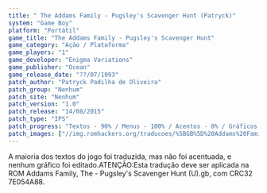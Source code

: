 ```yaml
---
title: " The Addams Family - Pugsley's Scavenger Hunt (Patryck)"
system: "Game Boy"
platform: "Portátil"
game_title: "The Addams Family - Pugsley's Scavenger Hunt"
game_category: "Ação / Plataforma"
game_players: "1"
game_developer: "Enigma Variations"
game_publisher: "Ocean"
game_release_date: "??/07/1993"
patch_author: "Patryck Padilha de Oliveira"
patch_group: "Nenhum"
patch_site: "Nenhum"
patch_version: "1.0"
patch_release: "14/08/2015"
patch_type: "IPS"
patch_progress: "Textos - 90% / Menus - 100% / Acentos - 0% / Gráficos - 0%"
patch_images: ["//img.romhackers.org/traducoes/%5BGB%5D%20Addams%20Family,%20The%20-%20Pugsley's%20Scavenger%20Hunt%20-%20Patryck%20-%201.png","//img.romhackers.org/traducoes/%5BGB%5D%20Addams%20Family,%20The%20-%20Pugsley's%20Scavenger%20Hunt%20-%20Patryck%20-%202.png","//img.romhackers.org/traducoes/%5BGB%5D%20Addams%20Family,%20The%20-%20Pugsley's%20Scavenger%20Hunt%20-%20Patryck%20-%203.png"]
---
```

A maioria dos textos do jogo foi traduzida, mas não foi acentuada, e nenhum gráfico foi editado.ATENÇÃO:Esta tradução deve ser aplicada na ROM Addams Family, The - Pugsley's Scavenger Hunt (U).gb, com CRC32 7E054A88.
